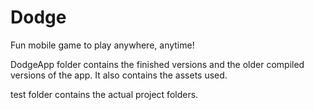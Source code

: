 # Dodge
Fun mobile game to play anywhere, anytime!


DodgeApp folder contains the finished versions and the older compiled versions of the app. It also contains the assets used.

test folder contains the actual project folders.
